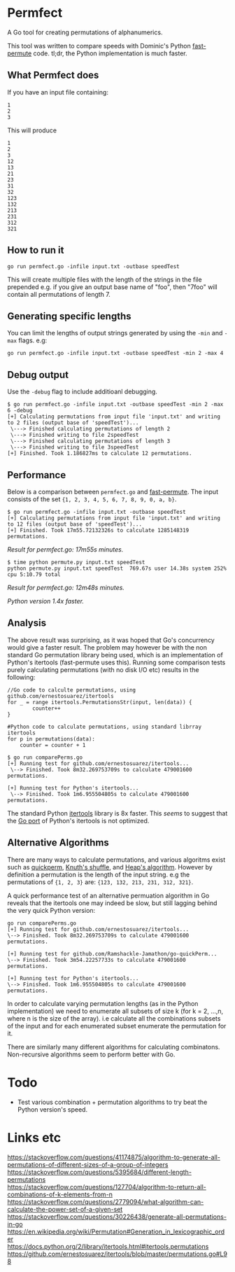 # Permfect 
A Go tool for creating permutations of alphanumerics.

This tool was written to compare speeds with Dominic's Python [fast-permute](https://github.com/singe/fast-permute) code. tl;dr, the Python implementation is much faster.

## What Permfect does

If you have an input file containing:
```
1
2
3
```

This will produce
```
1
2
3
12
13
21
23
31
32
123
132
213
231
312
321
```

## How to run it

`go run permfect.go -infile input.txt -outbase speedTest`   

This will create multiple files with the length of the strings in the file prepended e.g. if you give an output base name of "foo", then "7foo" will contain all permutations of length 7.

## Generating specific lengths
You can limit the lengths of output strings generated by using the `-min` and `-max` flags. e.g:

`go run permfect.go -infile input.txt -outbase speedTest -min 2 -max 4`

## Debug output
Use the `-debug` flag to include additioanl debugging.

```
$ go run permfect.go -infile input.txt -outbase speedTest -min 2 -max 6 -debug
[+] Calculating permutations from input file 'input.txt' and writing to 2 files (output base of 'speedTest')...
 \---> Finished calculating permutations of length 2
 \---> Finished writing to file 2speedTest
 \---> Finished calculating permutations of length 3
 \---> Finished writing to file 3speedTest
[+] Finished. Took 1.186827ms to calculate 12 permutations.
``` 


## Performance
Below is a comparison between `permfect.go` and [fast-permute](https://github.com/singe/fast-permute). The input consists of the set `{1, 2, 3, 4, 5, 6, 7, 8, 9, 0, a, b}`.        

```
$ go run permfect.go -infile input.txt -outbase speedTest
[+] Calculating permutations from input file 'input.txt' and writing to 12 files (output base of 'speedTest')...
[+] Finished. Took 17m55.72132326s to calculate 1285148319 permutations.
```
*Result for permfect.go: 17m55s minutes.*


```
$ time python permute.py input.txt speedTest
python permute.py input.txt speedTest  769.67s user 14.38s system 252% cpu 5:10.79 total
```
*Result for permfect.go: 12m48s minutes.*

*Python version 1.4x faster.*

## Analysis 
The above result was surprising, as it was hoped that Go's concurrency would give a faster result. The problem may however be with the non standard Go permutation library being used, which is an implementation of Python's itertools (fast-permute uses this). Running some comparison tests purely calculating permutations (with no disk I/O etc) results in the following:

```
//Go code to calculte permutations, using github.com/ernestosuarez/itertools
for _ = range itertools.PermutationsStr(input, len(data)) {
		counter++
}
```

```
#Python code to calculate permutations, using standard librray itertools
for p in permutations(data):
    counter = counter + 1
```


```
$ go run comparePerms.go
[+] Running test for github.com/ernestosuarez/itertools...
 \--> Finished. Took 8m32.269753709s to calculate 479001600 permutations.

[+] Running test for Python's itertools...
 \--> Finished. Took 1m6.955504805s to calculate 479001600 permutations.
 ```

 The standard Python [itertools](https://docs.python.org/2/library/itertools.html#itertools.permutations) library is 8x faster. This _seems_ to suggest that the [Go port](github.com/ernestosuarez/itertools) of Python's itertools is not optimized.

 ## Alternative Algorithms

 There are many ways to calculate permutations, and various algoritms exist such as [quickperm](http://www.quickperm.org/), [Knuth's shuffle](https://en.wikipedia.org/wiki/Random_permutation#Knuth_shuffles), and [Heap's algorithm](https://en.wikipedia.org/wiki/Heap%27s_algorithm). However by definition a permutation is the length of the input string. e.g the permutations of `{1, 2, 3}` are:
 `{123, 132, 213, 231, 312, 321}`. 
 
 A quick performance test of an alternative permuation algorithm in Go reveals that the itertools one may indeed be slow, but still lagging behind the very quick Python version:
 ```
 go run comparePerms.go
[+] Running test for github.com/ernestosuarez/itertools...
 \--> Finished. Took 8m32.269753709s to calculate 479001600 permutations.

[+] Running test for github.com/Ramshackle-Jamathon/go-quickPerm...
 \--> Finished. Took 3m54.22257733s to calculate 479001600 permutations.

[+] Running test for Python's itertools...
 \--> Finished. Took 1m6.955504805s to calculate 479001600 permutations.
 ```


 In order to calculate varying permutation lengths (as in the Python implementation) we need to enumerate all subsets of size k (for k = 2, ...,n, where n is the size of the array). i.e calculate all the combinations subsets of the input and for each enumerated subset enumerate the permutation for it.

There are similarly many different algorithms for calculating combinatons. Non-recursive algorithms seem to perform better with Go.

# Todo
 * Test various combination + permutation algorithms to try beat the Python version's speed.


# Links etc
https://stackoverflow.com/questions/41174875/algorithm-to-generate-all-permutations-of-different-sizes-of-a-group-of-integers  
https://stackoverflow.com/questions/5395684/different-length-permutations  
https://stackoverflow.com/questions/127704/algorithm-to-return-all-combinations-of-k-elements-from-n  
https://stackoverflow.com/questions/2779094/what-algorithm-can-calculate-the-power-set-of-a-given-set  
https://stackoverflow.com/questions/30226438/generate-all-permutations-in-go  
https://en.wikipedia.org/wiki/Permutation#Generation_in_lexicographic_order  
https://docs.python.org/2/library/itertools.html#itertools.permutations  
https://github.com/ernestosuarez/itertools/blob/master/permutations.go#L98  


